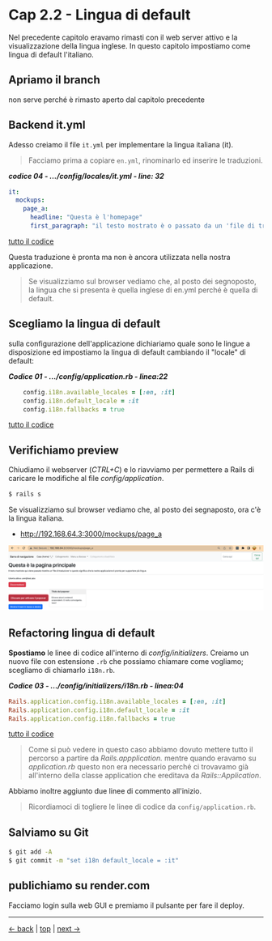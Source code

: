 # <a name="top"></a> Cap 2.2 - Lingua di default

Nel precedente capitolo eravamo rimasti con il web server attivo e la visualizzazione della lingua inglese.
In questo capitolo impostiamo come lingua di default l'italiano.



## Apriamo il branch

non serve perché è rimasto aperto dal capitolo precedente



## Backend it.yml

Adesso creiamo il file `it.yml` per implementare la lingua italiana (it).

> Facciamo prima a copiare `en.yml`, rinominarlo ed inserire le traduzioni.

***codice 04 - .../config/locales/it.yml - line: 32***

```yaml
it:
  mockups:
    page_a:
      headline: "Questa è l'homepage"
      first_paragraph: "il testo mostrato è o passato da un 'file di traduzione' e questo significa che la nostra applicazione è pronta a supportare più lingue."
```

[tutto il codice](https://github.com/flaviobordonidev/leanpubabrandnewcms/blob/master/ubuntudream/02-internationalization_i18n/01_04-config-locales-it.yml)

Questa traduzione è pronta ma non è ancora utilizzata nella nostra applicazione.

> Se visualizziamo sul browser vediamo che, al posto dei segnoposto, la lingua che si presenta è quella inglese di en.yml perché è quella di default.



## Scegliamo la lingua di default

sulla configurazione dell'applicazione dichiariamo quale sono le lingue a disposizione ed impostiamo la lingua di default cambiando il "locale" di default:

***Codice 01 - .../config/application.rb - linea:22***

```ruby
    config.i18n.available_locales = [:en, :it]
    config.i18n.default_locale = :it
    config.i18n.fallbacks = true
```

[tutto il codice](https://github.com/flaviobordonidev/leanpubabrandnewcms/blob/master/ubuntudream/02-internationalization_i18n/02_02-config-application.rb)



## Verifichiamo preview

Chiudiamo il webserver (*CTRL+C*) e lo riavviamo per permettere a Rails di caricare le modifiche al file *config/application*.

```bash
$ rails s
```

Se visualizziamo sul browser vediamo che, al posto dei segnaposto, ora c'è la lingua italiana.

- http://192.168.64.3:3000/mockups/page_a

![fig01](https://github.com/flaviobordonidev/leanpubabrandnewcms/blob/master/ubuntudream/02-internationalization_i18n/02_fig01-i18n_page_a_it.png)



## Refactoring lingua di default

**Spostiamo** le linee di codice all'interno di *config/initializers*. Creiamo un nuovo file con estensione `.rb` che possiamo chiamare come vogliamo; scegliamo di chiamarlo `i18n.rb`.

***Codice 03 - .../config/initializers/i18n.rb - linea:04***

```ruby
Rails.application.config.i18n.available_locales = [:en, :it]
Rails.application.config.i18n.default_locale = :it
Rails.application.config.i18n.fallbacks = true
```

[tutto il codice](https://github.com/flaviobordonidev/leanpubabrandnewcms/blob/master/01-base/06-mockups_i18n/02_02-config-initializers-i18n.rb)

> Come si può vedere in questo caso abbiamo dovuto mettere tutto il percorso a partire da *Rails.appplication.* mentre quando eravamo su *application.rb* questo non era necessario perché ci trovavamo già all'interno della classe application che ereditava da *Rails::Application*.

Abbiamo inoltre aggiunto due linee di commento all'inizio.

> Ricordiamoci di togliere le linee di codice da `config/application.rb`.



## Salviamo su Git

```bash
$ git add -A
$ git commit -m "set i18n default_locale = :it"
```



## publichiamo su render.com

Facciamo login sulla web GUI e premiamo il pulsante per fare il deploy.



---

[<- back](https://github.com/flaviobordonidev/leanpubabrandnewcms/blob/master/01-base/06-mockups_i18n/01_00-mockups_i18n-it.md)
 | [top](#top) |
[next ->](https://github.com/flaviobordonidev/leanpubabrandnewcms/blob/master/01-base/06-mockups_i18n/03_00-change_language_by_url_browser-it.md)
